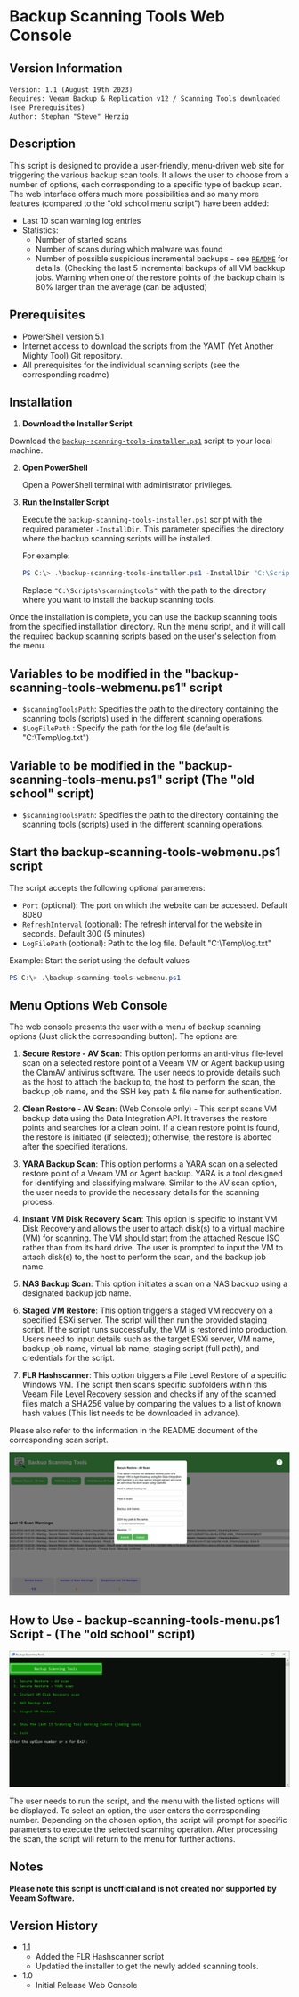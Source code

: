 # Backup Scanning Tools Web Console

## Version Information
~~~~
Version: 1.1 (August 19th 2023)
Requires: Veeam Backup & Replication v12 / Scanning Tools downloaded (see Prerequisites)
Author: Stephan "Steve" Herzig
~~~~

## Description
This script is designed to provide a user-friendly, menu-driven web site for triggering the various backup scan tools. It allows the user to choose from a number of options, each corresponding to a specific type of backup scan. The web interface offers much more possibilities and so many more features (compared to the "old school menu script") have been added:

- Last 10 scan warning log entries
- Statistics:
	- Number of started scans
	- Number of scans during which malware was found
	- Number of possible suspicious incremental backups - see [`README`](https://github.com/yetanothermightytool/powershell/blob/master/vbr/vbr-job-scanner/README.md) for details.
          (Checking the last 5 incremental backups of all VM backkup jobs. Warning when one of the restore points of the backup chain is 80% larger than the average (can be adjusted)

 
## Prerequisites
- PowerShell version 5.1
- Internet access to download the scripts from the YAMT (Yet Another Mighty Tool) Git repository.
- All prerequisites for the individual scanning scripts (see the corresponding readme)


## Installation 
1. **Download the Installer Script**

Download the [`backup-scanning-tools-installer.ps1`](https://github.com/yetanothermightytool/powershell/blob/master/vbr/backup-scanning-tools/backup-scanning-tools-installer.ps1) script to your local machine.

2. **Open PowerShell**

   Open a PowerShell terminal with administrator privileges.

3. **Run the Installer Script**

   Execute the `backup-scanning-tools-installer.ps1` script with the required parameter `-InstallDir`. This parameter specifies the directory where the backup scanning scripts will be installed.

   For example:
   ```powershell
   PS C:\> .\backup-scanning-tools-installer.ps1 -InstallDir "C:\Scripts\scanningtools"
   ```

   Replace `"C:\Scripts\scanningtools"` with the path to the directory where you want to install the backup scanning tools.

Once the installation is complete, you can use the backup scanning tools from the specified installation directory. Run the menu script, and it will call the required backup scanning scripts based on the user's selection from the menu.


## Variables to be modified in the "backup-scanning-tools-webmenu.ps1" script
- `$scanningToolsPath`: Specifies the path to the directory containing the scanning tools (scripts) used in the different scanning operations.
- `$LogFilePath`      : Specify the path for the log file (default is "C:\Temp\log.txt")


## Variable to be modified in the "backup-scanning-tools-menu.ps1" script (The "old school" script)
- `$scanningToolsPath`: Specifies the path to the directory containing the scanning tools (scripts) used in the different scanning operations.


## Start the backup-scanning-tools-webmenu.ps1 script
The script accepts the following optional parameters:

- `Port`                  (optional): The port on which the website can be accessed. Default 8080
- `RefreshInterval`       (optional): The refresh interval for the website in seconds. Default 300 (5 minutes)
- `LogFilePath`           (optional): Path to the log file. Default "C:\Temp\log.txt"

Example:
Start the script using the default values

   ```powershell
   PS C:\> .\backup-scanning-tools-webmenu.ps1
   ```


## Menu Options Web Console
The web console presents the user with a menu of backup scanning options (Just click the corresponding button). The options are:

1. **Secure Restore - AV Scan**: This option performs an anti-virus file-level scan on a selected restore point of a Veeam VM or Agent backup using the ClamAV antivirus software. The user needs to provide details such as the host to attach the backup to, the host to perform the scan, the backup job name, and the SSH key path & file name for authentication.

2. **Clean Restore - AV Scan**: (Web Console only) - This script scans VM backup data using the Data Integration API. It traverses the restore points and searches for a clean point. If a clean restore point is found, the restore is initiated (if selected); otherwise, the restore is aborted after the specified iterations.

3. **YARA  Backup Scan**: This option performs a YARA scan on a selected restore point of a Veeam VM or Agent backup. YARA is a tool designed for identifying and classifying malware. Similar to the AV scan option, the user needs to provide the necessary details for the scanning process.

4. **Instant VM Disk Recovery Scan**: This option is specific to Instant VM Disk Recovery and allows the user to attach disk(s) to a virtual machine (VM) for scanning. The VM should start from the attached Rescue ISO rather than from its hard drive. The user is prompted to input the VM to attach disk(s) to, the host to perform the scan, and the backup job name.

5. **NAS Backup Scan**: This option initiates a scan on a NAS backup using a designated backup job name.

6. **Staged VM Restore**: This option triggers a staged VM recovery on a specified ESXi server. The script will then run the provided staging script. If the script runs successfully, the VM is restored into production. Users need to input details such as the target ESXi server, VM name, backup job name, virtual lab name, staging script (full path), and credentials for the script.

7. **FLR Hashscanner**: This option triggers a File Level Restore of a specific Windows VM. The script then scans specific subfolders within this Veeam File Level Recovery session and checks if any of the scanned files match a SHA256 value by comparing the values to a list of known hash values (This list needs to be downloaded in advance).

Please also refer to the information in the README document of the corresponding scan script.

![alt text](https://github.com/yetanothermightytool/powershell/blob/master/vbr/backup-scanning-tools/pictures/backup-scanning-tools-webconsole.png)


## How to Use - backup-scanning-tools-menu.ps1 Script - (The "old school" script)
![alt text](https://github.com/yetanothermightytool/powershell/blob/master/vbr/backup-scanning-tools/pictures/menu-selection.png)

The user needs to run the script, and the menu with the listed options will be displayed. To select an option, the user enters the corresponding number. Depending on the chosen option, the script will prompt for specific parameters to execute the selected scanning operation. After processing the scan, the script will return to the menu for further actions.


## Notes

**Please note this script is unofficial and is not created nor supported by Veeam Software.**

## Version History
* 1.1
    * Added the FLR Hashscanner script
    * Updatied the installer to get the newly added scanning tools.	 
* 1.0
    * Initial Release Web Console
